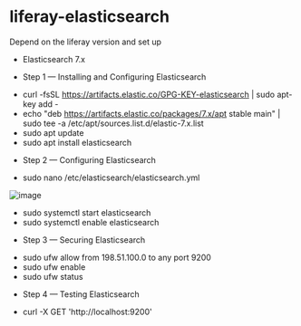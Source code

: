 # liferay-elasticsearch

Depend on the liferay version and set up

- Elasticsearch 7.x

- Step 1 — Installing and Configuring Elasticsearch
+ curl -fsSL https://artifacts.elastic.co/GPG-KEY-elasticsearch | sudo apt-key add -
+ echo "deb https://artifacts.elastic.co/packages/7.x/apt stable main" | sudo tee -a /etc/apt/sources.list.d/elastic-7.x.list
+ sudo apt update
+ sudo apt install elasticsearch

- Step 2 — Configuring Elasticsearch
+ sudo nano /etc/elasticsearch/elasticsearch.yml

![image](https://user-images.githubusercontent.com/73691210/121324881-574f4b80-c93b-11eb-8de7-cc268a8b017d.png)

+ sudo systemctl start elasticsearch
+ sudo systemctl enable elasticsearch

- Step 3 — Securing Elasticsearch
+ sudo ufw allow from 198.51.100.0 to any port 9200
+ sudo ufw enable
+ sudo ufw status

- Step 4 — Testing Elasticsearch
+ curl -X GET 'http://localhost:9200'
